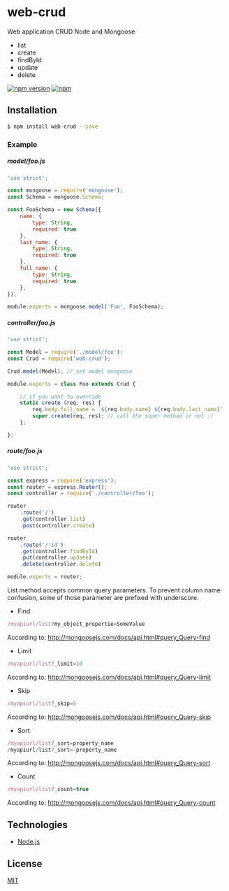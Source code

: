 # web-crud

Web application CRUD Node and Mongoose
- list
- create
- findById
- update
- delete


[![npm version](https://badge.fury.io/js/web-crud.svg)](https://badge.fury.io/js/web-crud)
[![npm](https://img.shields.io/npm/dt/web-crud.svg)](https://www.npmjs.com/package/web-crud)

## Installation

```sh
$ npm install web-crud --save
```

### Example

##### model/foo.js
```js
'use strict';

const mongoose = require('mongoose');
const Schema = mongoose.Schema;

const FooSchema = new Schema({
    name: {
        type: String,
        required: true
    },
    last_name: {
        type: String,
        required: true
    },
    full_name: {
        type: String,
        required: true
    },
});

module.exports = mongoose.model('Foo', FooSchema);
```

##### controller/foo.js
```js
'use strict';

const Model = require('./model/foo');
const Crud = require('web-crud');

Crud.model(Model); // set model mongoose

module.exports = class Foo extends Crud {

    // if you want to override
    static create (req, res) {
        req.body.full_name = `${req.body.name} ${req.body.last_name}`
        super.create(req, res); // call the super method or not :)
    };

};
```

##### route/foo.js
```js
'use strict';

const express = require('express');
const router = express.Router();
const controller = require('./controller/foo');

router
    .route('/')
    .get(controller.list)
    .post(controller.create)

router
    .route('/:id')
    .get(controller.findById)
    .put(controller.update)
    .delete(controller.delete)

module.exports = router;
```

List method accepts common query parameters. To prevent column name confusion, some of those parameter are prefixed with underscore.

* Find
```js
/myapiurl/list?my_object_propertie=SomeValue
```
According to: http://mongoosejs.com/docs/api.html#query_Query-find

* Limit
```js
/myapiurl/list?_limit=10
```
According to: http://mongoosejs.com/docs/api.html#query_Query-limit

* Skip
```js
/myapiurl/list?_skip=5
```
According to: http://mongoosejs.com/docs/api.html#query_Query-skip

* Sort
```js
/myapiurl/list?_sort=property_name
/myapiurl/list?_sort=-property_name
```
According to: http://mongoosejs.com/docs/api.html#query_Query-sort

* Count
```js
/myapiurl/list?_count=true
```
According to: http://mongoosejs.com/docs/api.html#query_Query-count

## Technologies
- [Node.js](https://nodejs.org)

## License

[MIT](LICENSE)
